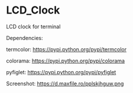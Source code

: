 # LCD_Clock
LCD clock for terminal

Dependencies:

termcolor: https://pypi.python.org/pypi/termcolor

colorama: https://pypi.python.org/pypi/colorama

pyfiglet: https://pypi.python.org/pypi/pyfiglet

Screenshot: https://d.maxfile.ro/pplskjhguw.png
